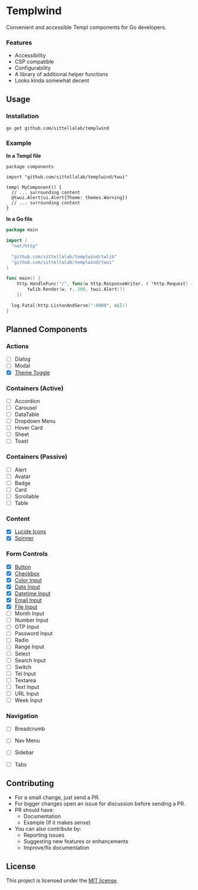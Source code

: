 # Templwind

Convenient and accessible Templ components for Go developers.

### Features
  - Accessibility
  - CSP compatible
  - Configurability
  - A library of additional helper functions
  - Looks kinda somewhat decent

## Usage

### Installation

`go get github.com/sittellalab/templwind`

### Example

**In a Templ file**
```templ
package components

import "github.com/sittellalab/templwind/twui"

templ MyComponent() {
  // ... surrounding content
  @twui.Alert(ui.Alert{Theme: themes.Warning})
  // ... surrounding content
}
```

**In a Go file**
```go
package main

import (
  "net/http"

  "github.com/sittellalab/templwind/twlib"
  "github.com/sittellalab/templwind/twui"
)

func main() {
	http.HandleFunc("/", func(w http.ResponseWriter, r *http.Request) {
		twlib.Render(w, r, 200, twui.Alert())
	})

  log.Fatal(http.ListenAndServe(":8000", nil))
}
```

## Planned Components

### Actions
- [ ] Dialog
- [ ] Modal
- [X] [Theme Toggle](/pkg/twui/theme_toggle.templ)

### Containers (Active)
- [ ] Accordion
- [ ] Carousel
- [ ] DataTable
- [ ] Dropdown Menu
- [ ] Hover Card
- [ ] Sheet
- [ ] Toast

### Containers (Passive)
- [ ] Alert
- [ ] Avatar
- [ ] Badge
- [ ] Card
- [ ] Scrollable
- [ ] Table

### Content
- [X] [Lucide Icons](/pkg/twicons)
- [X] [Spinner](/pkg/twui/spinner.templ)

### Form Controls
- [X] [Button](/pkg/twui/button.templ)
- [X] [Checkbox](/pkg/twui/checkbox.templ)
- [X] [Color Input](/pkg/twui/color_input.templ)
- [X] [Date Input](/pkg/twui/date_input.templ)
- [X] [Datetime Input](/pkg/datetime_input.templ)
- [X] [Email Input](/pkg/email_input.templ)
- [X] [File Input](/pkg/file_input.templ)
- [ ] Month Input
- [ ] Number Input
- [ ] OTP Input
- [ ] Password Input
- [ ] Radio
- [ ] Range Input
- [ ] Select
- [ ] Search Input
- [ ] Switch
- [ ] Tel Input
- [ ] Textarea
- [ ] Text Input
- [ ] URL Input
- [ ] Week Input

### Navigation
- [ ] Breadcrumb
- [ ] Nav Menu
- [ ] Sidebar
- [ ] Tabs


## Contributing

  - For a small change, just send a PR.
  - For bigger changes open an issue for discussion before sending a PR.
  - PR should have:
    - Documentation
    - Example (If it makes sense)
  - You can also contribute by:
    - Reporting issues
    - Suggesting new features or enhancements
    - Improve/fix documentation

## License

This project is licensed under the [MIT license](/LICENSE).
